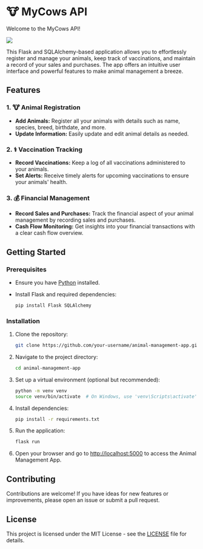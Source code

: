 # 🐮 MyCows API

Welcome to the MyCows API! 

![](static/vaquinha.gif)

This Flask and SQLAlchemy-based application allows you to effortlessly register and manage your animals, keep track of vaccinations, and maintain a record of your sales and purchases. The app offers an intuitive user interface and powerful features to make animal management a breeze.

## Features

### 1. 🐮 Animal Registration
- **Add Animals:** Register all your animals with details such as name, species, breed, birthdate, and more.
- **Update Information:** Easily update and edit animal details as needed.

### 2. ⚕️ Vaccination Tracking
- **Record Vaccinations:** Keep a log of all vaccinations administered to your animals.
- **Set Alerts:** Receive timely alerts for upcoming vaccinations to ensure your animals' health.

### 3. 💰 Financial Management
- **Record Sales and Purchases:** Track the financial aspect of your animal management by recording sales and purchases.
- **Cash Flow Monitoring:** Get insights into your financial transactions with a clear cash flow overview.

## Getting Started

### Prerequisites
- Ensure you have [Python](https://www.python.org/) installed.
- Install Flask and required dependencies:

    ```bash
    pip install Flask SQLAlchemy
    ```

### Installation

1. Clone the repository:

    ```bash
    git clone https://github.com/your-username/animal-management-app.git
    ```

2. Navigate to the project directory:

    ```bash
    cd animal-management-app
    ```

3. Set up a virtual environment (optional but recommended):

    ```bash
    python -m venv venv
    source venv/bin/activate  # On Windows, use 'venv\Scripts\activate'
    ```

4. Install dependencies:

    ```bash
    pip install -r requirements.txt
    ```

5. Run the application:

    ```bash
    flask run
    ```

6. Open your browser and go to [http://localhost:5000](http://localhost:5000) to access the Animal Management App.

## Contributing

Contributions are welcome! If you have ideas for new features or improvements, please open an issue or submit a pull request.

## License

This project is licensed under the MIT License - see the [LICENSE](LICENSE) file for details.

